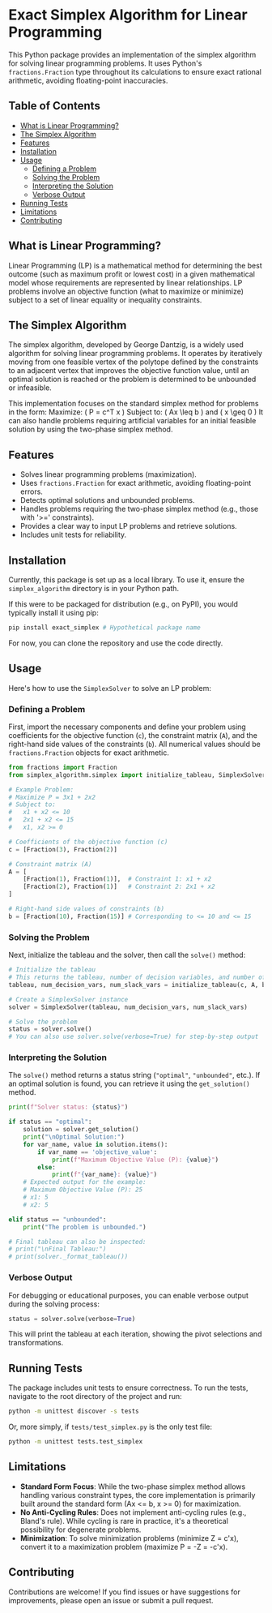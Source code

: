 # Exact Simplex Algorithm for Linear Programming

This Python package provides an implementation of the simplex algorithm for solving linear programming problems. It uses Python's `fractions.Fraction` type throughout its calculations to ensure exact rational arithmetic, avoiding floating-point inaccuracies.

## Table of Contents
- [What is Linear Programming?](#what-is-linear-programming)
- [The Simplex Algorithm](#the-simplex-algorithm)
- [Features](#features)
- [Installation](#installation)
- [Usage](#usage)
  - [Defining a Problem](#defining-a-problem)
  - [Solving the Problem](#solving-the-problem)
  - [Interpreting the Solution](#interpreting-the-solution)
  - [Verbose Output](#verbose-output)
- [Running Tests](#running-tests)
- [Limitations](#limitations)
- [Contributing](#contributing)

## What is Linear Programming?
Linear Programming (LP) is a mathematical method for determining the best outcome (such as maximum profit or lowest cost) in a given mathematical model whose requirements are represented by linear relationships. LP problems involve an objective function (what to maximize or minimize) subject to a set of linear equality or inequality constraints.

## The Simplex Algorithm
The simplex algorithm, developed by George Dantzig, is a widely used algorithm for solving linear programming problems. It operates by iteratively moving from one feasible vertex of the polytope defined by the constraints to an adjacent vertex that improves the objective function value, until an optimal solution is reached or the problem is determined to be unbounded or infeasible.

This implementation focuses on the standard simplex method for problems in the form:
Maximize: \( P = c^T x \)
Subject to: \( Ax \leq b \) and \( x \geq 0 \)
It can also handle problems requiring artificial variables for an initial feasible solution by using the two-phase simplex method.

## Features
- Solves linear programming problems (maximization).
- Uses `fractions.Fraction` for exact arithmetic, avoiding floating-point errors.
- Detects optimal solutions and unbounded problems.
- Handles problems requiring the two-phase simplex method (e.g., those with '>=' constraints).
- Provides a clear way to input LP problems and retrieve solutions.
- Includes unit tests for reliability.

## Installation
Currently, this package is set up as a local library. To use it, ensure the `simplex_algorithm` directory is in your Python path.

If this were to be packaged for distribution (e.g., on PyPI), you would typically install it using pip:
```bash
pip install exact_simplex # Hypothetical package name
```
For now, you can clone the repository and use the code directly.

## Usage

Here's how to use the `SimplexSolver` to solve an LP problem:

### Defining a Problem

First, import the necessary components and define your problem using coefficients for the objective function (`c`), the constraint matrix (`A`), and the right-hand side values of the constraints (`b`). All numerical values should be `fractions.Fraction` objects for exact arithmetic.

```python
from fractions import Fraction
from simplex_algorithm.simplex import initialize_tableau, SimplexSolver

# Example Problem:
# Maximize P = 3x1 + 2x2
# Subject to:
#   x1 + x2 <= 10
#   2x1 + x2 <= 15
#   x1, x2 >= 0

# Coefficients of the objective function (c)
c = [Fraction(3), Fraction(2)]

# Constraint matrix (A)
A = [
    [Fraction(1), Fraction(1)],  # Constraint 1: x1 + x2
    [Fraction(2), Fraction(1)]   # Constraint 2: 2x1 + x2
]

# Right-hand side values of constraints (b)
b = [Fraction(10), Fraction(15)] # Corresponding to <= 10 and <= 15
```

### Solving the Problem
Next, initialize the tableau and the solver, then call the `solve()` method:

```python
# Initialize the tableau
# This returns the tableau, number of decision variables, and number of slack variables
tableau, num_decision_vars, num_slack_vars = initialize_tableau(c, A, b)

# Create a SimplexSolver instance
solver = SimplexSolver(tableau, num_decision_vars, num_slack_vars)

# Solve the problem
status = solver.solve()
# You can also use solver.solve(verbose=True) for step-by-step output
```

### Interpreting the Solution
The `solve()` method returns a status string (`"optimal"`, `"unbounded"`, etc.). If an optimal solution is found, you can retrieve it using the `get_solution()` method.

```python
print(f"Solver status: {status}")

if status == "optimal":
    solution = solver.get_solution()
    print("\nOptimal Solution:")
    for var_name, value in solution.items():
        if var_name == 'objective_value':
            print(f"Maximum Objective Value (P): {value}")
        else:
            print(f"{var_name}: {value}")
    # Expected output for the example:
    # Maximum Objective Value (P): 25
    # x1: 5
    # x2: 5

elif status == "unbounded":
    print("The problem is unbounded.")

# Final tableau can also be inspected:
# print("\nFinal Tableau:")
# print(solver._format_tableau())
```

### Verbose Output
For debugging or educational purposes, you can enable verbose output during the solving process:
```python
status = solver.solve(verbose=True)
```
This will print the tableau at each iteration, showing the pivot selections and transformations.

## Running Tests
The package includes unit tests to ensure correctness. To run the tests, navigate to the root directory of the project and run:

```bash
python -m unittest discover -s tests
```
Or, more simply, if `tests/test_simplex.py` is the only test file:
```bash
python -m unittest tests.test_simplex
```

## Limitations
- **Standard Form Focus**: While the two-phase simplex method allows handling various constraint types, the core implementation is primarily built around the standard form (Ax <= b, x >= 0) for maximization.
- **No Anti-Cycling Rules**: Does not implement anti-cycling rules (e.g., Bland's rule). While cycling is rare in practice, it's a theoretical possibility for degenerate problems.
- **Minimization**: To solve minimization problems (minimize Z = c'x), convert it to a maximization problem (maximize P = -Z = -c'x).

## Contributing
Contributions are welcome! If you find issues or have suggestions for improvements, please open an issue or submit a pull request.
